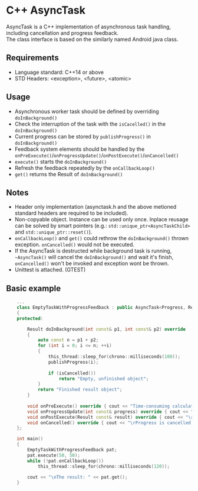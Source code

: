 # C++ AsyncTask
AsyncTask is a C++ implementation of asynchronous task handling, including cancellation and progress feedback.<br>
The class interface is based on the similarly named Android java class.

## Requirements
* Language standard: C++14 or above
* STD Headers: \<exception\>, \<future\>, \<atomic\>

## Usage
* Asynchronous worker task should be defined by overriding `doInBackground()`
* Check the interruption of the task with the `isCacelled()` in the `doInBackground()`
* Current progress can be stored by `publishProgress()` in `doInBackground()`
* Feedback system elements should be handled by the `onPreExecute()`/`onProgressUpdate()`/`onPostExecute()`/`onCancelled()`
* `execute()` starts the `doInBackground()`
* Refresh the feedback repeatedly by the `onCallbackLoop()`
* `get()` returns the Result of `doInBackground()`

## Notes
* Header only implementation (asynctask.h and the above metioned standard headers are required to be included).
* Non-copyable object. Instance can be used only once. Inplace reusage can be solved by smart pointers (e.g.: `std::unique_ptr<AsyncTaskChild>` and `std::unique_ptr::reset()`).
* `onCallbackLoop()` and `get()` could rethrow the `doInBackground()` thrown exception. `onCancelled()` would not be executed.
* If the AsyncTask is destructed while background task is running, `~AsyncTask()` will cancel the `doInBackground()` and wait it's finish, `onCancelled()` won't be invoked and exception wont be thrown.
* Unittest is attached. (GTEST)

## Basic example
```C++
    ...
    class EmptyTaskWithProgressFeedback : public AsyncTask<Progress, Result, int, int>
    {
    protected:

        Result doInBackground(int const& p1, int const& p2) override
        {
            auto const n = p1 + p2;
            for (int i = 0; i <= n; ++i)
            {
                this_thread::sleep_for(chrono::milliseconds(100));
                publishProgress(i);
                
                if (isCancelled()) 
                    return "Empty, unfinished object";
            }
            return "Finished result object";
        }
  
        void onPreExecute() override { cout << "Time-consuming calculation:\n" << "Progress: 0%"; }
        void onProgressUpdate(int const& progress) override { cout << "\rProgress: " << progress << "%"; }
        void onPostExecute(Result const& result) override { cout << "\rProgress is finished."; }
        void onCancelled() override { cout << "\rProgress is cancelled."; }
    };

    int main()
    {
        EmptyTaskWithProgressFeedback pat;
        pat.execute(50, 50);
        while (!pat.onCallbackLoop())
            this_thread::sleep_for(chrono::milliseconds(120));
        
        cout << "\nThe result: " << pat.get();
    }
```
